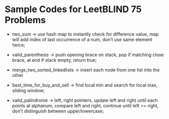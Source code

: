 # Sample Codes for LeetBLIND 75 Problems

* two_sum -> use hash map to instantly check for difference value, map will add index of last occurrence of a num, don’t use same element twice;

* valid_parenthesis -> push opening brace on stack, pop if matching close brace, at end if stack empty, return true;

* merge_two_sorted_linkedlists -> insert each node from one list into the other

* best_time_for_buy_and_sell -> find local min and search for local max, sliding window;

* valid_palindrome -> left, right pointers, update left and right until each points at alphanum, compare left and right, continue until left >= right, don’t distinguish between upper/lowercase;
